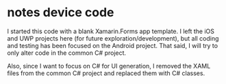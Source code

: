 # notes device code
I started this code with a blank Xamarin.Forms app template.  I left the iOS and UWP projects here (for future exploration/development), but all coding and testing has been focused on the Android project.  That said, I will try to only alter code in the common C# project.

Also, since I want to focus on C# for UI generation, I removed the XAML files from the common C# project and replaced them with C# classes.